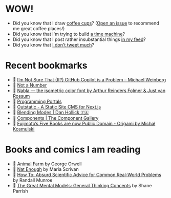 # WOW!

- Did you know that I draw [coffee cups](https://papercups.mamuso.net/)? ([Open an issue](https://github.com/mamuso/papercups/issues) to recommend me great coffee places!)
- Did you know that I'm trying to build [a time machine](https://github.com/mamuso/fluxcapacitor)?
- Did you know that I post rather insubstantial things [in my feed](https://feed.mamuso.net/)?
- Did you know that [I don't tweet much](https://twitter.com/mamuso)?

# Recent bookmarks

- 👀 [I’m Not Sure That (If?) GitHub Copilot is a Problem – Michael Weinberg](https://michaelweinberg.org/blog/2022/10/24/github-copilot-problem/)
- 👀 [Not a Number](https://www.nan.fyi/)
- 👀 [Nabla — the isometric color font by Arthur Reinders Folmer & Just van Rossum](https://nabla.typearture.com/)
- 👀 [Programming Portals](https://maggieappleton.com/programming-portals)
- 👀 [Outstatic - A Static Site CMS for Next.js](https://outstatic.com/)
- 👀 [Blending Modes | Dan Hollick 🇿🇦](https://typefully.com/DanHollick/blending-modes-KrBa0JP)
- 👀 [Components | The Component Gallery](https://component.gallery/components/)
- 👀 [Fujimoto’s Five Books are now Public Domain - Origami by Michał Kosmulski](https://origami.kosmulski.org/blog/2022-10-23-fujimoto-books-public-domain)


# Books and comics I am reading

- 📘 [Animal Farm](https://www.goodreads.com/book/show/8349198) by George Orwell
- 📘 [Nat Enough](https://www.goodreads.com/book/show/45714795) by Maria Scrivan
- 📘 [How To: Absurd Scientific Advice for Common Real-World Problems](https://www.goodreads.com/book/show/43851501) by Randall Munroe
- 📘 [The Great Mental Models: General Thinking Concepts](https://www.goodreads.com/book/show/58103132) by Shane Parrish

